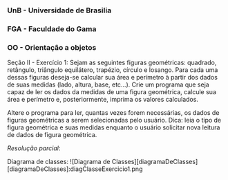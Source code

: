 ### UnB - Universidade de Brasilia
### FGA - Faculdade do Gama
### OO - Orientação a objetos

Seção II - Exercício 1: 
Sejam as seguintes figuras geométricas: quadrado, retângulo, triângulo
equilátero, trapézio, círculo e losango. Para cada uma dessas figuras deseja-se
calcular sua área e perímetro à partir dos dados de suas medidas (lado, altura,
base, etc…). Crie um programa que seja capaz de ler os dados da medidas de uma
figura geométrica, calcule sua área e perímetro e, posteriormente, imprima os
valores calculados. 

Altere o programa para ler, quantas vezes forem necessárias, os dados de
figuras geométricas a serem selecionadas pelo usuário. Dica: leia o tipo de
figura geométrica e suas medidas enquanto o usuário solicitar nova leitura de
dados de figura geométrica. 

*Resolução parcial*: 

Diagrama de classes: 
![Diagrama de Classes][diagramaDeClasses]
[diagramaDeClasses]:diagClasseExercicio1.png 
